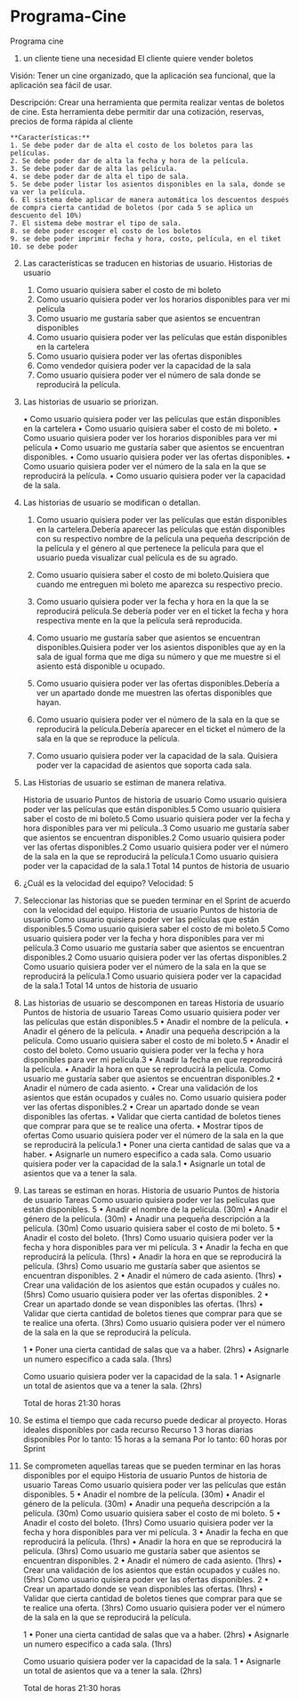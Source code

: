# Programa-Cine
Programa cine
1. un cliente tiene una necesidad
El cliente quiere vender boletos

Visión: Tener un cine organizado, que la aplicación sea funcional, que la aplicación sea fácil de usar.

Descripción: Crear una herramienta que permita realizar ventas de boletos de cine. Esta herramienta debe permitir dar una cotización, reservas, precios de forma rápida al cliente

    **Características:**
	1. Se debe poder dar de alta el costo de los boletos para las películas.
    2. Se debe poder dar de alta la fecha y hora de la película.
    3. Se debe poder dar de alta las película.
    4. se debe poder dar de alta el tipo de sala.
    5. Se debe poder listar los asientos disponibles en la sala, donde se va ver la película.
    6. El sistema debe aplicar de manera automática los descuentos después de compra cierta cantidad de boletos (por cada 5 se aplica un descuento del 10%)
    7. El sistema debe mostrar el tipo de sala.
    8. se debe poder escoger el costo de los boletos
    9. se debe poder imprimir fecha y hora, costo, película, en el tiket
    10. se debe poder 

2. Las características se traducen en historias de usuario. 
Historias de usuario
    1. Como usuario quisiera saber el costo de mi boleto
    2. Como usuario quisiera poder ver los horarios disponibles para ver mi película
    3. Como usuario me gustaría saber que asientos se encuentran disponibles
    4. Como usuario quisiera poder ver las películas que están disponibles en la cartelera
    5. Como usuario quisiera poder ver las ofertas disponibles
    6. Como vendedor quisiera poder ver la capacidad de la sala
    7. Como usuario quisiera poder ver el número de sala donde se reproducirá la película.




3. Las historias de usuario se priorizan.

    • Como usuario quisiera poder ver las películas que están disponibles en la cartelera
    • Como usuario quisiera saber el costo de mi boleto.
    • Como usuario quisiera poder ver los horarios disponibles para ver mi película
    • Como usuario me gustaría saber que asientos se encuentran disponibles.
    • Como usuario quisiera poder ver las ofertas disponibles.
    • Como usuario quisiera poder ver el número de la sala en la que se reproducirá la película.
    • Como usuario quisiera poder ver la capacidad de la sala.

4. Las historias de usuario se modifican o detallan.

    1. Como usuario quisiera poder ver las películas que están disponibles en la cartelera.Debería aparecer las películas que están disponibles con su 
    respectivo nombre de la película una pequeña descripción de la película y el género al que pertenece la película para que el usuario pueda visualizar
    cual película es de su agrado.
 
    2. Como usuario quisiera saber el costo de mi boleto.Quisiera que cuando me entreguen mi boleto me aparezca su respectivo precio.

    3. Como usuario quisiera poder ver la fecha y hora en la que la se reproducirá película.Se debería poder ver en el ticket la fecha y hora respectiva 
    mente en la que la película será reproducida. 

    4. Como usuario me gustaría saber que asientos se encuentran disponibles.Quisiera poder ver los asientos disponibles que ay en la sala de igual forma 
    que me diga su número y que me muestre si el asiento está disponible u ocupado.

    5. Como usuario quisiera poder ver las ofertas disponibles.Debería a ver un apartado donde me muestren las ofertas disponibles que hayan.

    6. Como usuario quisiera poder ver el número de la sala en la que se reproducirá la película.Debería aparecer en el ticket el número de la sala en la 
    que se reproduce la película.

    7. Como usuario quisiera poder ver la capacidad de la sala. Quisiera poder ver la capacidad de asientos que soporta cada sala. 
    
5. Las Historias de usuario se estiman de manera relativa.

    Historia de usuario
        Puntos de historia de usuario
            Como usuario quisiera poder ver las películas que están disponibles.5
            Como usuario quisiera saber el costo de mi boleto.5
            Como usuario quisiera poder ver la fecha y hora disponibles para ver mi película..3
            Como usuario me gustaría saber que asientos se encuentran disponibles.2
            Como usuario quisiera poder ver las ofertas disponibles.2
            Como usuario quisiera poder ver el número de la sala en la que se reproducirá la película.1
            Como usuario quisiera poder ver la capacidad de la sala.1
            Total 
            14 puntos de historia de usuario 


6. ¿Cuál es la velocidad del equipo?
    Velocidad: 5

7. Seleccionar las historias que se pueden terminar en el Sprint de acuerdo con la velocidad del equipo.
    Historia de usuario
    Puntos de historia de usuario
        Como usuario quisiera poder ver las películas que están disponibles.5
        Como usuario quisiera saber el costo de mi boleto.5
        Como usuario quisiera poder ver la fecha y hora disponibles para ver mi película.3
        Como usuario me gustaría saber que asientos se encuentran disponibles.2
        Como usuario quisiera poder ver las ofertas disponibles.2
        Como usuario quisiera poder ver el número de la sala en la que se reproducirá la película.1
        Como usuario quisiera poder ver la capacidad de la sala.1
    Total 
    14 untos de historia de usuario 



8. Las historias de usuario se descomponen en tareas
    Historia de usuario
    Puntos de historia de usuario
    Tareas
    Como usuario quisiera poder ver las películas que están disponibles.5
        • Anadir el nombre de la película.
        • Anadir el género de la película.
        • Anadir una pequeña descripción a la película.
    Como usuario quisiera saber el costo de mi boleto.5
        • Anadir el costo del boleto. 
    Como usuario quisiera poder ver la fecha y hora disponibles para ver mi película.3
        • Anadir la fecha en que reproducirá la película.
        • Anadir la hora en que se reproducirá la película. 
    Como usuario me gustaría saber que asientos se encuentran disponibles.2
        • Anadir el número de cada asiento.
        • Crear una validación de los asientos que están ocupados y cuáles no.
    Como usuario quisiera poder ver las ofertas disponibles.2
        • Crear un apartado donde se vean disponibles las ofertas.
        • Validar que cierta cantidad de boletos tienes que comprar para que se te realice una oferta.
        • Mostrar tipos de ofertas
    Como usuario quisiera poder ver el número de la sala en la que se reproducirá la película.1
        • Poner una cierta cantidad de salas que va a haber.
        • Asignarle un numero especifico a cada sala.
    Como usuario quisiera poder ver la capacidad de la sala.1
        • Asignarle un total de asientos que va a tener la sala.
    
9. Las tareas se estiman en horas.
    Historia de usuario
    Puntos de historia de usuario
    Tareas
    Como usuario quisiera poder ver las películas que están disponibles.
    5
        • Anadir el nombre de la película. (30m)
        • Anadir el género de la película. (30m)
        • Anadir una pequeña descripción a la película. (30m)
    Como usuario quisiera saber el costo de mi boleto.
    5
        • Anadir el costo del boleto. (1hrs)
    Como usuario quisiera poder ver la fecha y hora disponibles para ver mi película.
    3
        • Anadir la fecha en que reproducirá la película. (1hrs)
        • Anadir la hora en que se reproducirá la película.  (3hrs) 
    Como usuario me gustaría saber que asientos se encuentran disponibles.
    2
        • Anadir el número de cada asiento. (1hrs)
        • Crear una validación de los asientos que están ocupados y cuáles no. (5hrs)
    Como usuario quisiera poder ver las ofertas disponibles.
    2
        • Crear un apartado donde se vean disponibles las ofertas. (1hrs)
        • Validar que cierta cantidad de boletos tienes que comprar para que se te realice una oferta. (3hrs)
    Como usuario quisiera poder ver el número de la sala en la que se reproducirá la película.

    1
        • Poner una cierta cantidad de salas que va a haber. (2hrs)
        • Asignarle un numero especifico a cada sala. (1hrs)

    Como usuario quisiera poder ver la capacidad de la sala.
    1
        • Asignarle un total de asientos que va a tener la sala. (2hrs)

    Total de horas 
    21:30  horas 

10. Se estima el tiempo que cada recurso puede dedicar al proyecto.
    Horas ideales disponibles por cada recurso
    Recurso 1
    3 horas diarias disponibles
    Por lo tanto: 15 horas a la semana
    Por lo tanto: 60 horas por Sprint

	
11. Se comprometen aquellas tareas que se pueden terminar en las horas disponibles por el equipo 
    Historia de usuario
    Puntos de historia de usuario
    Tareas
    Como usuario quisiera poder ver las películas que están disponibles.
    5
        • Anadir el nombre de la película. (30m)
        • Anadir el género de la película. (30m)
        • Anadir una pequeña descripción a la película. (30m)
    Como usuario quisiera saber el costo de mi boleto.
    5
        • Anadir el costo del boleto. (1hrs)
    Como usuario quisiera poder ver la fecha y hora disponibles para ver mi película.
    3
        • Anadir la fecha en que reproducirá la película. (1hrs)
        • Anadir la hora en que se reproducirá la película.  (3hrs) 
    Como usuario me gustaría saber que asientos se encuentran disponibles.
    2
        • Anadir el número de cada asiento. (1hrs)
        • Crear una validación de los asientos que están ocupados y cuáles no. (5hrs)
    Como usuario quisiera poder ver las ofertas disponibles.
    2
        • Crear un apartado donde se vean disponibles las ofertas. (1hrs)
        • Validar que cierta cantidad de boletos tienes que comprar para que se te realice una oferta. (3hrs)
    Como usuario quisiera poder ver el número de la sala en la que se reproducirá la película.

    1
        • Poner una cierta cantidad de salas que va a haber. (2hrs)
        • Asignarle un numero especifico a cada sala. (1hrs)

    Como usuario quisiera poder ver la capacidad de la sala.
    1
        • Asignarle un total de asientos que va a tener la sala. (2hrs)

    Total de horas 
    21:30  horas 
